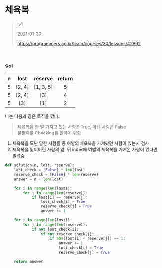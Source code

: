 # 체육복
> lv1
>
> 2021-01-30
>
> https://programmers.co.kr/learn/courses/30/lessons/42862


<br>

### Sol
| n | lost | reserve | return |
| :----: | :-------: | :-----: | :-----: |
| 5 | [2, 4] | [1, 3, 5] | 5 |
| 5 | [2, 4] | [3] | 4 |	
| 5 | [3] | [1] | 2 |		


나는 다음과 같은 로직을 짰다.  

> 체육복을 한 벌 가지고 있는 사람은 True, 아닌 사람은 False  
> 불필요한 Checking을 안하기 위함


1. 체육복을 도난 당한 사람들 중 여벌의 체육복을 가져왔던 사람이 있는지 검사
2. 체육복을 잃어버린 사람의 앞, 뒤 index에 여벌의 체육복을 가져온 사람이 있다면 빌려줌

```python
def solution(n, lost, reserve):
    lost_check = [False] * len(lost)
    reserve_check = [False] * len(reserve)
    answer = n - len(lost)

    for i in range(len(lost)):
        for j in range(len(reserve)):
            if lost[i] == reserve[j]:
                lost_check[i] = True
                reserve_check[j] = True
                answer += 1

    for i in range(len(lost)):
        for j in range(len(reserve)):
            if not lost_check[i]:
                if not reserve_check[j]:
                    if abs(lost[i] - reserve[j]) == 1:
                        answer += 1
                        lost_check[i] = True
                        reserve_check[j] = True

    return answer
```
